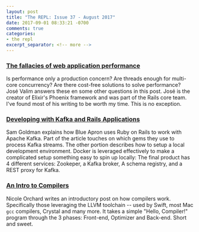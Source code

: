 ```yaml
---
layout: post
title: "The REPL: Issue 37 - August 2017"
date: 2017-09-01 08:33:21 -0700
comments: true
categories:
- the repl
excerpt_separator: <!-- more -->
---
```


### [The fallacies of web application performance][performance]

Is performance only a production concern? Are threads enough for multi-core concurrency? Are there cost-free solutions to solve performance? José Valim answers these en some other questions in this post. José is the creator of Elixir's Phoenix framework and was part of the Rails core team. I've found most of his writing to be worth my time. This is no exception.

### [Developing with Kafka and Rails Applications][kafka]

Sam Goldman explains how Blue Apron uses Ruby on Rails to work with Apache Kafka. Part of the article touches on which gems they use to process Kafka streams. The other portion describes how to setup a local development environment. Docker is leveraged effectively to make a complicated setup something easy to spin up locally: The final product has 4 different services: Zookeper, a Kafka broker, A schema registry, and a REST proxy for Kafka.

### [An Intro to Compilers][compilers]

Nicole Orchard writes an introductory post on how compilers work. Specifically those leveraging the LLVM toolchain -- used by Swift, most Mac `gcc` compilers, Crystal and many more. It takes a simple "Hello, Compiler!" program through the 3 phases: Front-end, Optimizer and Back-end. Short and sweet.

[performance]: http://blog.plataformatec.com.br/2017/07/the-fallacies-of-web-application-performance/
[kafka]: https://bytes.blueapron.com/developing-with-kafka-and-rails-applications-783799e13489
[compilers]: https://nicoleorchard.com/blog/compilers
